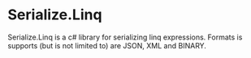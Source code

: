 # Serialize.Linq

Serialize.Linq is a c# library for serializing linq expressions. 
Formats is supports (but is not limited to) are JSON, XML and BINARY.